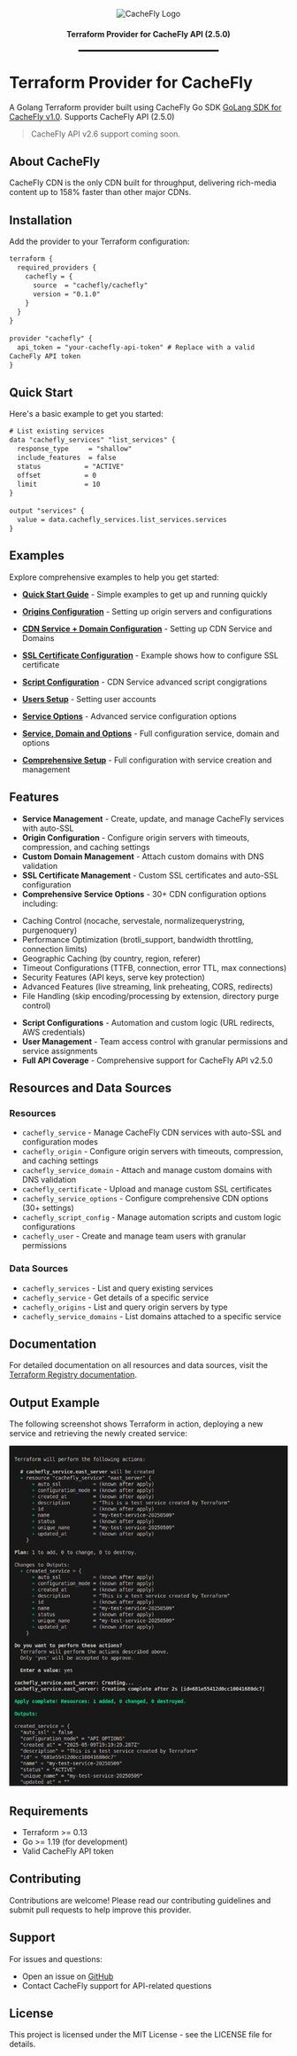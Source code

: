<p align="center">
 <img src="https://www.cachefly.com/wp-content/uploads/2023/10/Thumbnail-About-Us-Video.png" alt="CacheFly Logo" width="200"/>
</p>

<h4 align="center">Terraform Provider for CacheFly API (2.5.0)</h4>

<hr style="width: 50%; border: 1px solid #000; margin: 20px auto;">

# Terraform Provider for CacheFly

A Golang Terraform provider built using CacheFly Go SDK [GoLang SDK for CacheFly v1.0](https://github.com/cachefly/cachfly-go-sdk). Supports CacheFly API (2.5.0)

> CacheFly API v2.6 support coming soon.

## About CacheFly

CacheFly CDN is the only CDN built for throughput, delivering rich-media content up to 158% faster than other major CDNs.

## Installation

Add the provider to your Terraform configuration:

```hcl
terraform {
  required_providers {
    cachefly = {
      source  = "cachefly/cachefly" 
      version = "0.1.0"
    }
  }
}

provider "cachefly" {
  api_token = "your-cachefly-api-token" # Replace with a valid CacheFly API token
}
```

## Quick Start

Here's a basic example to get you started:

```hcl
# List existing services
data "cachefly_services" "list_services" {
  response_type     = "shallow"
  include_features  = false
  status           = "ACTIVE"
  offset           = 0
  limit            = 10
}

output "services" {
  value = data.cachefly_services.list_services.services
}
```

## Examples

Explore comprehensive examples to help you get started:

- **[Quick Start Guide](./examples/quickstart-setup/main.tf)** - Simple examples to get up and running quickly
- **[Origins Configuration](./examples/origins-setup/main.tf)** - Setting up origin servers and configurations  
- **[CDN Service + Domain Configuration](./examples/service-domain-setup/main.tf)** - Setting up CDN Service and Domains

- **[SSL Certificate Configuration](./examples/certificate-setup/main.tf)** - Example shows how to configure SSL certificate
- **[Script Configuration](./examples/script-config-setup/main.tf)** - CDN Service advanced script congigrations

- **[Users Setup](./examples/users-setup/main.tf)** - Setting user accounts 
- **[Service Options](./examples/service-options-advanced-setup/main.tf)** - Advanced service configuration options
- **[Service, Domain and Options](./examples/service-domain-options-setup/main.tf)** - Full configuration service, domain and options

- **[Comprehensive Setup](./examples/comprehensive-setup/main.tf)** - Full configuration with service creation and management


## Features
- **Service Management** - Create, update, and manage CacheFly services with auto-SSL
- **Origin Configuration** - Configure origin servers with timeouts, compression, and caching settings
- **Custom Domain Management** - Attach custom domains with DNS validation
- **SSL Certificate Management** - Custom SSL certificates and auto-SSL configuration
- **Comprehensive Service Options** - 30+ CDN configuration options including:
 * Caching Control (nocache, servestale, normalizequerystring, purgenoquery)
 * Performance Optimization (brotli_support, bandwidth throttling, connection limits)
 * Geographic Caching (by country, region, referer)
 * Timeout Configurations (TTFB, connection, error TTL, max connections)
 * Security Features (API keys, serve key protection)
 * Advanced Features (live streaming, link preheating, CORS, redirects)
 * File Handling (skip encoding/processing by extension, directory purge control)
- **Script Configurations** - Automation and custom logic (URL redirects, AWS credentials)
- **User Management** - Team access control with granular permissions and service assignments
- **Full API Coverage** - Comprehensive support for CacheFly API v2.5.0

## Resources and Data Sources

### Resources
- `cachefly_service` - Manage CacheFly CDN services with auto-SSL and configuration modes
- `cachefly_origin` - Configure origin servers with timeouts, compression, and caching settings
- `cachefly_service_domain` - Attach and manage custom domains with DNS validation
- `cachefly_certificate` - Upload and manage custom SSL certificates
- `cachefly_service_options` - Configure comprehensive CDN options (30+ settings)
- `cachefly_script_config` - Manage automation scripts and custom logic configurations
- `cachefly_user` - Create and manage team users with granular permissions

### Data Sources
- `cachefly_services` - List and query existing services
- `cachefly_service` - Get details of a specific service
- `cachefly_origins` - List and query origin servers by type
- `cachefly_service_domains` - List domains attached to a specific service

## Documentation

For detailed documentation on all resources and data sources, visit the [Terraform Registry documentation](https://registry.terraform.io/providers/cachefly.com/avvvet/cachefly/latest/docs).

## Output Example

The following screenshot shows Terraform in action, deploying a new service and retrieving the newly created service:

![Terraform output for CacheFly services](./hcl_output.png)

## Requirements

- Terraform >= 0.13
- Go >= 1.19 (for development)
- Valid CacheFly API token

## Contributing

Contributions are welcome! Please read our contributing guidelines and submit pull requests to help improve this provider.

## Support

For issues and questions:
- Open an issue on [GitHub](https://github.com/cachefly/terraform-provider-cachefly/issues)
- Contact CacheFly support for API-related questions

## License

This project is licensed under the MIT License - see the LICENSE file for details.